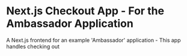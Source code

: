 # Next.js Checkout App - For the Ambassador Application

A Next.js frontend for an example 'Ambassador' application - This app handles checking out